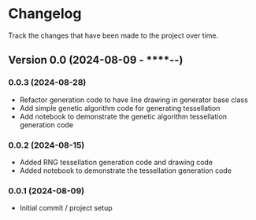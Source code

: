 # Changelog

Track the changes that have been made to the project over time.

## Version 0.0 (2024-08-09 - ****-**-**)

### 0.0.3 (2024-08-28)

- Refactor generation code to have line drawing in generator base class
- Add simple genetic algorithm code for generating tessellation
- Add notebook to demonstrate the genetic algorithm tessellation generation code

### 0.0.2 (2024-08-15)

- Added RNG tessellation generation code and drawing code
- Added notebook to demonstrate the tessellation generation code

### 0.0.1 (2024-08-09)

- Initial commit / project setup